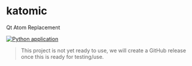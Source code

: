 # katomic
Qt Atom Replacement

[![Python application](https://github.com/LinuxGamer/katomic/actions/workflows/python-app.yml/badge.svg)](https://github.com/LinuxGamer/katomic/actions/workflows/python-app.yml)

  > This project is not yet ready to use, we will create a GitHub release once this is ready for testing/use.
